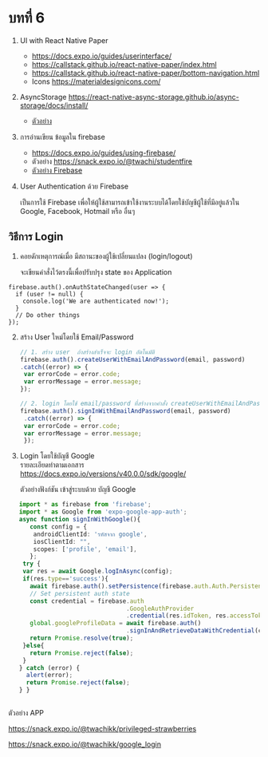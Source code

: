# บทที่ 6 

1. UI with React Native Paper 
   - https://docs.expo.io/guides/userinterface/
   - https://callstack.github.io/react-native-paper/index.html
   - https://callstack.github.io/react-native-paper/bottom-navigation.html
   - Icons https://materialdesignicons.com/
   
2. AsyncStorage https://react-native-async-storage.github.io/async-storage/docs/install/
   - [ตัวอย่าง](examples/sample_asyncstorage.tsx)

3. การอ่านเขียน ข้อมูลใน firebase 
   - https://docs.expo.io/guides/using-firebase/
   - ตัวอย่าง https://snack.expo.io/@twachi/studentfire
   - [ตัวอย่าง Firebase](examples/sample_firebase.tsx)

4. User Authentication ด้วย Firebase
   
   เป็นการใช้ Firebase เพื่อให้ผู้ใช้สามารถเข้าใช้งานระบบได้โดยใช้บัญชีผู้ใช้ที่มีอยู่แล้วใน Google, Facebook, Hotmail หรือ อื่นๆ
   
## วิธีการ Login 
1. คอยดักเหตุการณ์เมื่อ มีสถานะของผู้ใช้เปลี่ยนแปลง (login/logout)
   
   จะเขียนคำสั่งไว้ตรงนี้เพื่อปรับปรุง state ของ Application
```   
firebase.auth().onAuthStateChanged(user => {
  if (user != null) {
    console.log('We are authenticated now!');
  }
  // Do other things
});
```

2. สร้าง User ใหม่โดยใช้ Email/Password
     
   ```typescript
   // 1. สร้าง user  ถ้าสร้างสำเร็จจะ login อัตโนมัติ
   firebase.auth().createUserWithEmailAndPassword(email, password)
   .catch((error) => {
    var errorCode = error.code;
    var errorMessage = error.message;
   });  
   
   // 2. login โดยใช้ email/password ที่สร้างจากคำสั่ง createUserWithEmailAndPassword   
   firebase.auth().signInWithEmailAndPassword(email, password)
    .catch((error) => {
    var errorCode = error.code;
    var errorMessage = error.message;
    }); 
    ```
   
3. Login โดยใช้บัญชี Google  
   รายละเอียดทำตามเอกสาร  
   https://docs.expo.io/versions/v40.0.0/sdk/google/
 
   ตัวอย่างฟังก์ชัน เข้าสู่ระบบด้วย บัญชี Google
```typescript
   import * as firebase from 'firebase';
   import * as Google from 'expo-google-app-auth';
   async function signInWithGoogle(){  
      const config = {
       androidClientId: 'รหัสจาก google',
       iosClientId: "",
       scopes: ['profile', 'email'],
      };
    try {
    var res = await Google.logInAsync(config);    
    if(res.type=='success'){
      await firebase.auth().setPersistence(firebase.auth.Auth.Persistence.LOCAL);  
      // Set persistent auth state
      const credential = firebase.auth
                                 .GoogleAuthProvider
                                 .credential(res.idToken, res.accessToken);
      global.googleProfileData = await firebase.auth()                                                                
                                 .signInAndRetrieveDataWithCredential(credential)
      return Promise.resolve(true);
    }else{
      return Promise.reject(false);
    }
   } catch (error) {
     alert(error);    
     return Promise.reject(false);  
   } }
   
 ```
 
  ตัวอย่าง APP
  
  https://snack.expo.io/@twachikk/privileged-strawberries
  
  https://snack.expo.io/@twachikk/google_login

